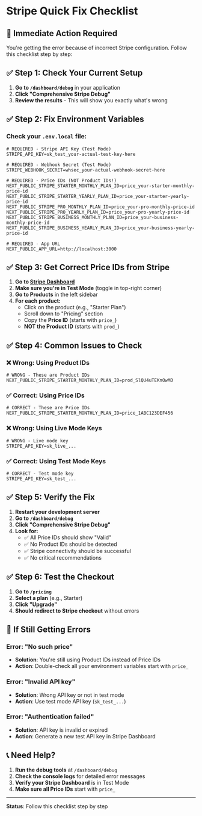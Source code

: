 # Stripe Quick Fix Checklist

## 🚨 **Immediate Action Required**

You're getting the error because of incorrect Stripe configuration. Follow this checklist step by step:

## ✅ **Step 1: Check Your Current Setup**

1. **Go to `/dashboard/debug`** in your application
2. **Click "Comprehensive Stripe Debug"**
3. **Review the results** - This will show you exactly what's wrong

## ✅ **Step 2: Fix Environment Variables**

### **Check your `.env.local` file:**

```env
# REQUIRED - Stripe API Key (Test Mode)
STRIPE_API_KEY=sk_test_your-actual-test-key-here

# REQUIRED - Webhook Secret (Test Mode)  
STRIPE_WEBHOOK_SECRET=whsec_your-actual-webhook-secret-here

# REQUIRED - Price IDs (NOT Product IDs!)
NEXT_PUBLIC_STRIPE_STARTER_MONTHLY_PLAN_ID=price_your-starter-monthly-price-id
NEXT_PUBLIC_STRIPE_STARTER_YEARLY_PLAN_ID=price_your-starter-yearly-price-id
NEXT_PUBLIC_STRIPE_PRO_MONTHLY_PLAN_ID=price_your-pro-monthly-price-id
NEXT_PUBLIC_STRIPE_PRO_YEARLY_PLAN_ID=price_your-pro-yearly-price-id
NEXT_PUBLIC_STRIPE_BUSINESS_MONTHLY_PLAN_ID=price_your-business-monthly-price-id
NEXT_PUBLIC_STRIPE_BUSINESS_YEARLY_PLAN_ID=price_your-business-yearly-price-id

# REQUIRED - App URL
NEXT_PUBLIC_APP_URL=http://localhost:3000
```

## ✅ **Step 3: Get Correct Price IDs from Stripe**

1. **Go to [Stripe Dashboard](https://dashboard.stripe.com/)**
2. **Make sure you're in Test Mode** (toggle in top-right corner)
3. **Go to Products** in the left sidebar
4. **For each product:**
   - Click on the product (e.g., "Starter Plan")
   - Scroll down to "Pricing" section
   - Copy the **Price ID** (starts with `price_`)
   - **NOT the Product ID** (starts with `prod_`)

## ✅ **Step 4: Common Issues to Check**

### **❌ Wrong: Using Product IDs**
```env
# WRONG - These are Product IDs
NEXT_PUBLIC_STRIPE_STARTER_MONTHLY_PLAN_ID=prod_SlQU4uTEKnOwMD
```

### **✅ Correct: Using Price IDs**
```env
# CORRECT - These are Price IDs
NEXT_PUBLIC_STRIPE_STARTER_MONTHLY_PLAN_ID=price_1ABC123DEF456
```

### **❌ Wrong: Using Live Mode Keys**
```env
# WRONG - Live mode key
STRIPE_API_KEY=sk_live_...
```

### **✅ Correct: Using Test Mode Keys**
```env
# CORRECT - Test mode key
STRIPE_API_KEY=sk_test_...
```

## ✅ **Step 5: Verify the Fix**

1. **Restart your development server**
2. **Go to `/dashboard/debug`**
3. **Click "Comprehensive Stripe Debug"**
4. **Look for:**
   - ✅ All Price IDs should show "Valid"
   - ✅ No Product IDs should be detected
   - ✅ Stripe connectivity should be successful
   - ✅ No critical recommendations

## ✅ **Step 6: Test the Checkout**

1. **Go to `/pricing`**
2. **Select a plan** (e.g., Starter)
3. **Click "Upgrade"**
4. **Should redirect to Stripe checkout** without errors

## 🚨 **If Still Getting Errors**

### **Error: "No such price"**
- **Solution**: You're still using Product IDs instead of Price IDs
- **Action**: Double-check all your environment variables start with `price_`

### **Error: "Invalid API key"**
- **Solution**: Wrong API key or not in test mode
- **Action**: Use test mode API key (`sk_test_...`)

### **Error: "Authentication failed"**
- **Solution**: API key is invalid or expired
- **Action**: Generate a new test API key in Stripe Dashboard

## 📞 **Need Help?**

1. **Run the debug tools** at `/dashboard/debug`
2. **Check the console logs** for detailed error messages
3. **Verify your Stripe Dashboard** is in Test Mode
4. **Make sure all Price IDs** start with `price_`

---

**Status**: Follow this checklist step by step 